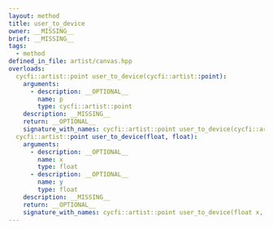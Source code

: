 ```yaml
---
layout: method
title: user_to_device
owner: __MISSING__
brief: __MISSING__
tags:
  - method
defined_in_file: artist/canvas.hpp
overloads:
  cycfi::artist::point user_to_device(cycfi::artist::point):
    arguments:
      - description: __OPTIONAL__
        name: p
        type: cycfi::artist::point
    description: __MISSING__
    return: __OPTIONAL__
    signature_with_names: cycfi::artist::point user_to_device(cycfi::artist::point p)
  cycfi::artist::point user_to_device(float, float):
    arguments:
      - description: __OPTIONAL__
        name: x
        type: float
      - description: __OPTIONAL__
        name: y
        type: float
    description: __MISSING__
    return: __OPTIONAL__
    signature_with_names: cycfi::artist::point user_to_device(float x, float y)
---
```

